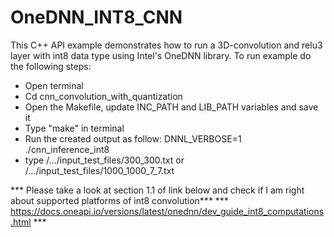 # OneDNN_INT8_CNN

This C++ API example demonstrates how to run a 3D-convolution and relu3 layer with int8 data type using Intel's OneDNN library. 
To run example do the following steps:
- Open terminal
- Cd cnn_convolution_with_quantization
- Open the Makefile, update INC_PATH and LIB_PATH variables and save it
- Type "make" in terminal
- Run the created output as follow:
  DNNL_VERBOSE=1 ./cnn_inference_int8
- type /.../input_test_files/300_300.txt or /.../input_test_files/1000_1000_7_7.txt

		
		
*** Please take a look at section 1.1 of link below and check if I am right about supported platforms of int8 convolution***
*** https://docs.oneapi.io/versions/latest/onednn/dev_guide_int8_computations.html ***
